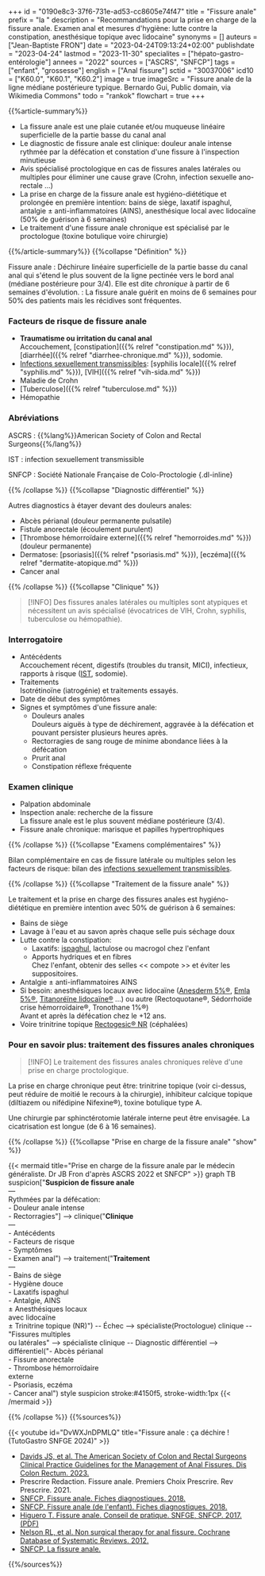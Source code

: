 +++
id = "0190e8c3-37f6-731e-ad53-cc8605e74f47"
title = "Fissure anale"
prefix = "la "
description = "Recommandations pour la prise en charge de la fissure anale. Examen anal et mesures d'hygiène: lutte contre la constipation, anesthésique topique avec lidocaine"
synonyms = []
auteurs = ["Jean-Baptiste FRON"]
date = "2023-04-24T09:13:24+02:00"
publishdate = "2023-04-24"
lastmod = "2023-11-30"
specialites = ["hépato-gastro-entérologie"]
annees = "2022"
sources = ["ASCRS", "SNFCP"]
tags = ["enfant", "grossesse"]
english = ["Anal fissure"]
sctid = "30037006"
icd10 = ["K60.0", "K60.1", "K60.2"]
image = true
imageSrc = "Fissure anale de la ligne médiane postérieure typique. Bernardo Gui, Public domain, via Wikimedia Commons"
todo = "rankok"
flowchart = true
+++

{{%article-summary%}}

- La fissure anale est une plaie cutanée et/ou muqueuse linéaire superficielle de la partie basse du canal anal
- Le diagnostic de fissure anale est clinique: douleur anale intense rythmée par la défécation et constation d'une fissure à l'inspection minutieuse
- Avis spécialisé proctologique en cas de fissures anales latérales ou multiples pour éliminer une cause grave (Crohn, infection sexuelle ano-rectale ...)
- La prise en charge de la fissure anale est hygiéno-diététique et prolongée en première intention: bains de siège, laxatif ispaghul, antalgie ± anti-inflammatoires (AINS), anesthésique local avec lidocaïne (50% de guérison à 6 semaines)
- Le traitement d'une fissure anale chronique est spécialisé par le proctologue (toxine botulique voire chirurgie)

{{%/article-summary%}}
{{%collapse "Définition" %}}

Fissure anale
: Déchirure linéaire superficielle de la partie basse du canal anal qui s'étend le plus souvent de la ligne pectinée vers le bord anal (médiane postérieure pour 3/4). Elle est dite *chronique* à partir de 6 semaines d'évolution.
: La fissure anale guérit en moins de 6 semaines pour 50% des patients mais les récidives sont fréquentes.

### Facteurs de risque de fissure anale

- **Traumatisme ou irritation du canal anal**  
  Accouchement, [constipation]({{% relref "constipation.md" %}}), [diarrhée]({{% relref "diarrhee-chronique.md" %}}), sodomie.
- [Infections sexuellement transmissibles](/tags/ist/): [syphilis locale]({{% relref "syphilis.md" %}}), [VIH]({{% relref "vih-sida.md" %}})
- Maladie de Crohn
- [Tuberculose]({{% relref "tuberculose.md" %}})
- Hémopathie

### Abréviations

ASCRS
: {{%lang%}}American Society of Colon and Rectal Surgeons{{%/lang%}}

IST
: infection sexuellement transmissible

SNFCP
: Société Nationale Française de Colo-Proctologie
{.dl-inline}

{{% /collapse %}}
{{%collapse "Diagnostic différentiel" %}}

Autres diagnostics à étayer devant des douleurs anales:

- Abcès périanal (douleur permanente pulsatile)
- Fistule anorectale (écoulement purulent)
- [Thrombose hémorroïdaire externe]({{% relref "hemorroides.md" %}}) (douleur permanente)
- Dermatose: [psoriasis]({{% relref "psoriasis.md" %}}), [eczéma]({{% relref "dermatite-atopique.md" %}})
- Cancer anal

{{% /collapse %}}
{{%collapse "Clinique" %}}

> [!INFO]
> Des fissures anales latérales ou multiples sont atypiques et nécessitent un avis spécialisé (évocatrices de VIH, Crohn, syphilis, tuberculose ou hémopathie).

### Interrogatoire

- Antécédents  
  Accouchement récent, digestifs (troubles du transit, MICI), infectieux, rapports à risque ([IST](/tags/ist/), sodomie).
- Traitements  
  Isotrétinoïne (iatrogénie) et traitements essayés.
- Date de début des symptômes
- Signes et symptômes d'une fissure anale:
  - Douleurs anales  
    Douleurs aiguës à type de déchirement, aggravée à la défécation et pouvant persister plusieurs heures après.
  - Rectorragies de sang rouge de minime abondance liées à la défécation
  - Prurit anal
  - Constipation réflexe fréquente

### Examen clinique

- Palpation abdominale
- Inspection anale: recherche de la fissure  
  La fissure anale est le plus souvent médiane postérieure (3/4).
- Fissure anale chronique: marisque et papilles hypertrophiques

{{% /collapse %}}
{{%collapse "Examens complémentaires" %}}

Bilan complémentaire en cas de fissure latérale ou multiples selon les facteurs de risque: bilan des [infections sexuellement transmissibles](/tags/ist/).

{{% /collapse %}}
{{%collapse "Traitement de la fissure anale" %}}

Le traitement et la prise en charge des fissures anales est hygiéno-diététique en première intention avec 50% de guérison à 6 semaines:

- Bains de siège
- Lavage à l'eau et au savon après chaque selle puis séchage doux
- Lutte contre la constipation:
  - Laxatifs: [ispaghul](https://bdpm.ansm.sante.fr/medicament/67437758/extrait#tab-rcp), lactulose ou macrogol chez l'enfant
  - Apports hydriques et en fibres  
    Chez l'enfant, obtenir des selles << compote >> et éviter les suppositoires.
- Antalgie ± anti-inflammatoires AINS
- Si besoin: anesthésiques locaux avec lidocaïne ([Anesderm 5%®](https://bdpm.ansm.sante.fr/medicament/63794766/extrait#tab-rcp), [Emla 5%®](https://bdpm.ansm.sante.fr/medicament/63396602/extrait#tab-rcp), [Titanoréïne lidocaïne®](https://bdpm.ansm.sante.fr/medicament/61165034/extrait#tab-rcp) ...) ou autre (Rectoquotane®, Sédorrhoïde crise hémorroïdaire®, Tronothane 1%®)  
  Avant et après la défécation chez le +12 ans.
- Voire trinitrine topique [Rectogesic® NR](https://bdpm.ansm.sante.fr/medicament/65328888/extrait#tab-rcp) (céphalées)

### Pour en savoir plus: traitement des fissures anales chroniques

> [!INFO]
> Le traitement des fissures anales chroniques relève d'une prise en charge proctologique.

La prise en charge chronique peut être: trinitrine topique (voir ci-dessus, peut réduire de moitié le recours à la chirurgie), inhibiteur calcique topique (diltiazem ou nifédipine Nifexine®), toxine botulique type A.

Une chirurgie par sphinctérotomie latérale interne peut être envisagée. La cicatrisation est longue (de 6 à 16 semaines).

{{% /collapse %}}
{{%collapse "Prise en charge de la fissure anale" "show" %}}

{{< mermaid title="Prise en charge de la fissure anale par le médecin généraliste. Dr JB Fron d'après ASCRS 2022 et SNFCP" >}}
graph TB
  suspicion["<b>Suspicion de fissure anale</b><br>—<br>Rythmées par la défécation:<br>- Douleur anale intense<br>- Rectorragies"] --> clinique("<b>Clinique</b><br>—<br>- Antécédents<br>- Facteurs de risque<br>- Symptômes<br>- Examen anal") --> traitement("<b>Traitement</b><br>—<br>- Bains de siège<br>- Hygiène douce<br>- Laxatifs ispaghul<br>- Antalgie, AINS<br>± Anesthésiques locaux<br>avec lidocaïne<br>± Trinitrine topique (NR)") -- Échec --> spécialiste(Proctologue)
    clinique -- "Fissures multiples<br>ou latérales" --> spécialiste
    clinique -- Diagnostic différentiel --> différentiel("- Abcès périanal<br>- Fissure anorectale<br>- Thrombose hémorroïdaire<br>externe<br>- Psoriasis, eczéma<br>- Cancer anal")
  style suspicion stroke:#4150f5, stroke-width:1px
{{< /mermaid >}}

{{% /collapse %}}
{{%sources%}}

{{< youtube id="DvWXJnDPMLQ" title="Fissure anale : ça déchire ! (TutoGastro SNFGE 2024)" >}}

- [Davids JS, et al. The American Society of Colon and Rectal Surgeons Clinical Practice Guidelines for the Management of Anal Fissures. Dis Colon Rectum. 2023.](https://journals.lww.com/dcrjournal/Fulltext/2023/02000/The_American_Society_of_Colon_and_Rectal_Surgeons.8.aspx)
- Prescrire Redaction. Fissure anale. Premiers Choix Prescrire. Rev Prescrire. 2021.
- [SNFCP. Fissure anale. Fiches diagnostiques. 2018.](https://www.snfcp.org/actualites/fiche-diag_fissure-anale/)
- [SNFCP. Fissure anale (de l'enfant). Fiches diagnostiques. 2018.](https://www.snfcp.org/fiches-diagnostiques-2/pathologies-proctologiques-de-lenfant/fiche-diag_principales-pathologies-proctologiques-de-lenfant-fissure-anale/)
- [Higuero T. Fissure anale. Conseil de pratique. SNFGE, SNFCP. 2017. (PDF)](https://www.snfge.org/sites/www.snfge.org/files/medias/documents/cp009-2017_fissure_anale_0.pdf)
- [Nelson RL, et al. Non surgical therapy for anal fissure. Cochrane Database of Systematic Reviews. 2012.](https://www.cochrane.org/CD003431/COLOCA_non-surgical-therapy-for-anal-fissure.)
- [SNFCP. La fissure anale.](https://www.snfcp.org/informations-maladies/fissure-anale/la-fissure-anale/)

{{%/sources%}}
